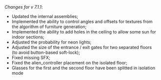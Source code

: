 _Changes for v 7.1.1_:
- Updated the internal assemblies;
- Implemented the ability to control angles and offsets for textures from the algorithm of furniture generation;
- Implemented the ability to add holes in the ceiling to allow some sun for indoor sections;
- Adjusted the probability for neon lights;
- Adjusted the size of the entrance / exit gates for two separated floors (to avoid button-based soft-lock);
- Fixed missing SFX;
- Fixed the alien_controller placement on the isolated floor;
- Glasses for the first and the second floor have been splitted in isolation mode
